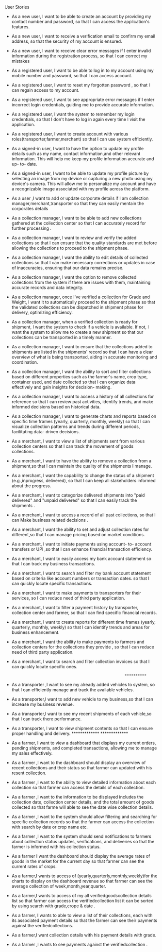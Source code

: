   User Stories


- As a new user, I want to be able to create an account by providing my contact number and password, so that I can access the application's features.
- As a new user, I want to receive a verification email to confirm my email address, so that the security of my account is ensured.
- As a new user, I want to receive clear error messages if I enter invalid information during the registration process, so that I can correct my mistakes

- As a registered user, I want to be able to log in to my account using my mobile number and password, so that I can access account.
- As a registered user, I want to reset my forgotten password , so that I can regain access to my account.
- As a registered user, I want to see appropriate error messages if I enter incorrect login credentials, guiding me to provide accurate information.
- As a registered user, I want the system to remember my login credentials, so that I don't have to log in again every time I visit the application.
- As a registered user, I want to create account with various roles(transporter,farmer,merchant) so that I can use system efficiently.

- As a signed-in user, I want to have the option to update my profile details such as my name, contact information,and other relevant information. This will help me keep my profile information accurate and up- to- date.
- As a signed-in user, I want to be able to update my profile picture by selecting an image from my device or capturing a new photo using my device's camera. This will allow me to personalize my account and have a recognizable image associated with my profile across the platform.
- As a user ,I want to add or update corporate details if I am collection manager,merchant,transporter so that they can easily mentain the corporates details


- As a collection manager, I want to be able to add new collections gathered at the collection center so that I can accurately record   for further processing .
- As a collection manager, I want to review and verify the added collections so that I can ensure that the quality standards are met before allowing the collections to proceed to the shipment phase.
- As a collection manager, I want the ability to edit details of collected collections so that I can make necessary corrections or updates in case of inaccuracies, ensuring that our data remains precise.
- As a collection manager, I want the option to remove collected collections from the system if there are issues with them, maintaining accurate records and data integrity.
- As a collection manager, once I've verified a collection for Grade and Weight, I want it to automatically proceed to the shipment phase so that the validated collections can be dispatched in shipment phase for delivery, optimizing efficiency.
- As a collection manager, when a verified collection is ready for shipment, I want the system to check if a vehicle is available. If not, I want the system to allow me to create a new shipment so that our collections can be transported in a timely manner.
- As a collection manager, I want to ensure that the collections added to shipments are listed in the shipments' record so that I can have a clear overview of what is being transported, aiding in accurate monitoring and coordination.
- As a collection manager, I want the ability to sort and filter collections based on different properties such as the farmer's name, crop type, container used, and date collected so that I can organize data effectively and gain insights for decision- making.
- As a collection manager, I want to access a history of all collections for reference so that I can review past activities, identify trends, and make informed decisions based on historical data.
- As a collection manager, I want to generate charts and reports based on specific time frames (yearly, quarterly, monthly, weekly) so that I can visualize collection patterns and trends during different periods, facilitating data- driven decisions.

- As a merchant, I want to  view a list of shipments sent from various collection centers so that I can track the movement of goods collections.
- As a merchant, I want to have the ability to remove a collection from a shipment,so that I can maintain the quality of the shipments I manage.
- As a merchant, I want the capability to change the status of a shipment (e.g.,inprogress, delivered), so that I can keep all stakeholders informed about the progress.
- As a merchant, I want to categorize delivered shipments into "paid delivered" and "unpaid delivered" so that I can easily track the shipments .
- As a merchant, I want to access a record of all past collections, so that I can Make business related decisions .
- As a merchant, I want the ability to set and adjust collection rates for different,so that I can manage pricing based on market conditions.
- As a merchant, I want to initiate  payments using account- to- account transfers or UPI ,so that I can enhance financial transaction efficiency.
- As a merchant, I want to easily access my bank account statement so that I can track my business transactions.
- As a merchant, I want to search and filter my bank account statement based on criteria like account numbers or transaction dates. so that I can quickly locate specific transactions.
- As a merchant, I want to make payments to transporters for their services, so I can reduce need of third party application.
- As a merchant, I want to filter a payment history by transporter, collection center and farmer, so that I can find specific financial records.
- As a merchant, I want to create reports for different time frames (yearly, quarterly, monthly, weekly) so that I can identify trends and areas for business enhancement.
- As a merchant, I want the ability to make payments to farmers and collection centers for the collections they provide , so that I can reduce need of third party application.
- As a merchant, I want to search and filter collection invoices  so that I can quickly locate specific ones.

                                                          **********
- As a transporter ,I want to see my already added vehicles to system, so that I can efficiently manage and track the available vehicles.
- As a transporter,I want to add new vehicle to my business,so that I can increase my business revenue.
- As a transporter,I want to see my recent shipments of each vehicle,so that I can track there performance.
- As a transporter, I want to view shipment contents so that I can ensure proper handling and delivery.
                                                         *************
                                                         *************
- As a farmer, I want to view a dashboard that displays my current orders, pending shipments, and completed transactions, allowing me to manage my sales effectively.
- As a farmer ,I want to the dashboard should display an overview of recent collections and their status so that farmer can updated with his resent collection.
- As a farmer ,I want to  the ability to view detailed information about each collection so that farmer can access the details of each collection.
- As a farmer ,I want to the information to be displayed includes the collection date, collection center details, and the total amount of goods collected so that farme will able to see the date wise collection details.
- As a farmer ,I want to the system should allow filtering and searching for specific collection records so that the farmer can access the collection with search by date or crop name etc.
- As a farmer ,I want to the system should send notifications to farmers about collection status updates, verifications, and deliveries so that the farmer is informed with his collection status.
- As a farmer I want the dashboard should display the average rates of goods in the market for the current day so that farmer can see the current rates of crops.
- As a farmer,I wants to access of (yearly,quarterly,monthly,weekly)for the charts to display on the dashboard revenue so that farmer can see the average collection of week,month,year,quarter.
- As a farmer,I wants to access of my all verifiedgoodscollection details list so that farmer can access the verifiedcollection list it can be sorted by using search with grade,crope & date .
- As a farmer, I wants to able to view a list of their collections, each with its associated payment details so that the farmer can see their payments against the verifiedcollections.
- As a farmer,I want collection details with his payment details with grade.
- As a farmer ,I wants to see payments against the verifiedcollection .






